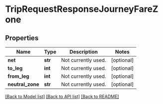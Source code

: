 # TripRequestResponseJourneyFareZone

## Properties
Name | Type | Description | Notes
------------ | ------------- | ------------- | -------------
**net** | **str** | Not currently used. | [optional] 
**to_leg** | **int** | Not currently used. | [optional] 
**from_leg** | **int** | Not currently used. | [optional] 
**neutral_zone** | **str** | Not currently used. | [optional] 

[[Back to Model list]](../README.md#documentation-for-models) [[Back to API list]](../README.md#documentation-for-api-endpoints) [[Back to README]](../README.md)


